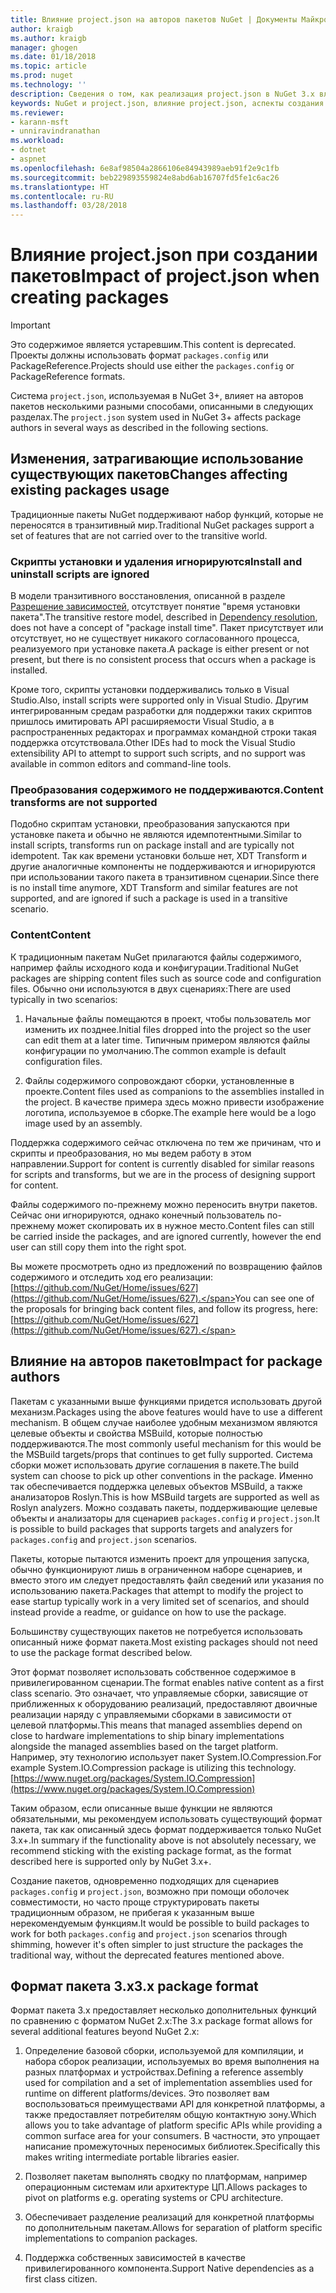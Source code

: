 ```yaml
---
title: Влияние project.json на авторов пакетов NuGet | Документы Майкрософт
author: kraigb
ms.author: kraigb
manager: ghogen
ms.date: 01/18/2018
ms.topic: article
ms.prod: nuget
ms.technology: ''
description: Сведения о том, как реализация project.json в NuGet 3.x влияет на авторов пакетов, например неподдерживаемые функции, содержимое и формат пакетов.
keywords: NuGet и project.json, влияние project.json, аспекты создания пакетов, функции project.json
ms.reviewer:
- karann-msft
- unniravindranathan
ms.workload:
- dotnet
- aspnet
ms.openlocfilehash: 6e8af98504a2866106e84943989aeb91f2e9c1fb
ms.sourcegitcommit: beb229893559824e8abd6ab16707fd5fe1c6ac26
ms.translationtype: HT
ms.contentlocale: ru-RU
ms.lasthandoff: 03/28/2018
---
```

# <a name="impact-of-projectjson-when-creating-packages"></a><span data-ttu-id="b4540-104">Влияние project.json при создании пакетов</span><span class="sxs-lookup"><span data-stu-id="b4540-104">Impact of project.json when creating packages</span></span>

> [!Important]
> <span data-ttu-id="b4540-105">Это содержимое является устаревшим.</span><span class="sxs-lookup"><span data-stu-id="b4540-105">This content is deprecated.</span></span> <span data-ttu-id="b4540-106">Проекты должны использовать формат `packages.config` или PackageReference.</span><span class="sxs-lookup"><span data-stu-id="b4540-106">Projects should use either the `packages.config` or PackageReference formats.</span></span>

<span data-ttu-id="b4540-107">Система `project.json`, используемая в NuGet 3+, влияет на авторов пакетов несколькими разными способами, описанными в следующих разделах.</span><span class="sxs-lookup"><span data-stu-id="b4540-107">The `project.json` system used in NuGet 3+ affects package authors in several ways as described in the following sections.</span></span>

## <a name="changes-affecting-existing-packages-usage"></a><span data-ttu-id="b4540-108">Изменения, затрагивающие использование существующих пакетов</span><span class="sxs-lookup"><span data-stu-id="b4540-108">Changes affecting existing packages usage</span></span>

<span data-ttu-id="b4540-109">Традиционные пакеты NuGet поддерживают набор функций, которые не переносятся в транзитивный мир.</span><span class="sxs-lookup"><span data-stu-id="b4540-109">Traditional NuGet packages support a set of features that are not carried over to the transitive world.</span></span>

### <a name="install-and-uninstall-scripts-are-ignored"></a><span data-ttu-id="b4540-110">Скрипты установки и удаления игнорируются</span><span class="sxs-lookup"><span data-stu-id="b4540-110">Install and uninstall scripts are ignored</span></span>

<span data-ttu-id="b4540-111">В модели транзитивного восстановления, описанной в разделе [Разрешение зависимостей](../consume-packages/dependency-resolution.md#dependency-resolution-with-packagereference), отсутствует понятие "время установки пакета".</span><span class="sxs-lookup"><span data-stu-id="b4540-111">The transitive restore model, described in [Dependency resolution](../consume-packages/dependency-resolution.md#dependency-resolution-with-packagereference), does not have a concept of "package install time".</span></span> <span data-ttu-id="b4540-112">Пакет присутствует или отсутствует, но не существует никакого согласованного процесса, реализуемого при установке пакета.</span><span class="sxs-lookup"><span data-stu-id="b4540-112">A package is either present or not present, but there is no consistent process that occurs when a package is installed.</span></span>

<span data-ttu-id="b4540-113">Кроме того, скрипты установки поддерживались только в Visual Studio.</span><span class="sxs-lookup"><span data-stu-id="b4540-113">Also, install scripts were supported only in Visual Studio.</span></span> <span data-ttu-id="b4540-114">Другим интегрированным средам разработки для поддержки таких скриптов пришлось имитировать API расширяемости Visual Studio, а в распространенных редакторах и программах командной строки такая поддержка отсутствовала.</span><span class="sxs-lookup"><span data-stu-id="b4540-114">Other IDEs had to mock the Visual Studio extensibility API to attempt to support such scripts, and no support was available in common editors and command-line tools.</span></span>

### <a name="content-transforms-are-not-supported"></a><span data-ttu-id="b4540-115">Преобразования содержимого не поддерживаются.</span><span class="sxs-lookup"><span data-stu-id="b4540-115">Content transforms are not supported</span></span>

<span data-ttu-id="b4540-116">Подобно скриптам установки, преобразования запускаются при установке пакета и обычно не являются идемпотентными.</span><span class="sxs-lookup"><span data-stu-id="b4540-116">Similar to install scripts, transforms run on package install and are typically not idempotent.</span></span> <span data-ttu-id="b4540-117">Так как времени установки больше нет, XDT Transform и другие аналогичные компоненты не поддерживаются и игнорируются при использовании такого пакета в транзитивном сценарии.</span><span class="sxs-lookup"><span data-stu-id="b4540-117">Since there is no install time anymore, XDT Transform and similar features are not supported, and are ignored if such a package is used in a transitive scenario.</span></span>

### <a name="content"></a><span data-ttu-id="b4540-118">Content</span><span class="sxs-lookup"><span data-stu-id="b4540-118">Content</span></span>

<span data-ttu-id="b4540-119">К традиционным пакетам NuGet прилагаются файлы содержимого, например файлы исходного кода и конфигурации.</span><span class="sxs-lookup"><span data-stu-id="b4540-119">Traditional NuGet packages are shipping content files such as source code and configuration files.</span></span> <span data-ttu-id="b4540-120">Обычно они используются в двух сценариях:</span><span class="sxs-lookup"><span data-stu-id="b4540-120">There are used typically in two scenarios:</span></span>

1. <span data-ttu-id="b4540-121">Начальные файлы помещаются в проект, чтобы пользователь мог изменить их позднее.</span><span class="sxs-lookup"><span data-stu-id="b4540-121">Initial files dropped into the project so the user can edit them at a later time.</span></span> <span data-ttu-id="b4540-122">Типичным примером являются файлы конфигурации по умолчанию.</span><span class="sxs-lookup"><span data-stu-id="b4540-122">The common example is default configuration files.</span></span>

1. <span data-ttu-id="b4540-123">Файлы содержимого сопровождают сборки, установленные в проекте.</span><span class="sxs-lookup"><span data-stu-id="b4540-123">Content files used as companions to the assemblies installed in the project.</span></span> <span data-ttu-id="b4540-124">В качестве примера здесь можно привести изображение логотипа, используемое в сборке.</span><span class="sxs-lookup"><span data-stu-id="b4540-124">The example here would be a logo image used by an assembly.</span></span>

<span data-ttu-id="b4540-125">Поддержка содержимого сейчас отключена по тем же причинам, что и скрипты и преобразования, но мы ведем работу в этом направлении.</span><span class="sxs-lookup"><span data-stu-id="b4540-125">Support for content is currently disabled for similar reasons for scripts and transforms, but we are in the process of designing support for content.</span></span>

<span data-ttu-id="b4540-126">Файлы содержимого по-прежнему можно переносить внутри пакетов. Сейчас они игнорируются, однако конечный пользователь по-прежнему может скопировать их в нужное место.</span><span class="sxs-lookup"><span data-stu-id="b4540-126">Content files can still be carried inside the packages, and are ignored currently, however the end user can still copy them into the right spot.</span></span>

<span data-ttu-id="b4540-127">Вы можете просмотреть одно из предложений по возвращению файлов содержимого и отследить ход его реализации: [https://github.com/NuGet/Home/issues/627](https://github.com/NuGet/Home/issues/627).</span><span class="sxs-lookup"><span data-stu-id="b4540-127">You can see one of the proposals for bringing back content files, and follow its progress, here: [https://github.com/NuGet/Home/issues/627](https://github.com/NuGet/Home/issues/627).</span></span>

## <a name="impact-for-package-authors"></a><span data-ttu-id="b4540-128">Влияние на авторов пакетов</span><span class="sxs-lookup"><span data-stu-id="b4540-128">Impact for package authors</span></span>

<span data-ttu-id="b4540-129">Пакетам с указанными выше функциями придется использовать другой механизм.</span><span class="sxs-lookup"><span data-stu-id="b4540-129">Packages using the above features would have to use a different mechanism.</span></span> <span data-ttu-id="b4540-130">В общем случае наиболее удобным механизмом являются целевые объекты и свойства MSBuild, которые полностью поддерживаются.</span><span class="sxs-lookup"><span data-stu-id="b4540-130">The most commonly useful mechanism for this would be the MSBuild targets/props that continues to get fully supported.</span></span> <span data-ttu-id="b4540-131">Система сборки может использовать другие соглашения в пакете.</span><span class="sxs-lookup"><span data-stu-id="b4540-131">The build system can choose to pick up other conventions in the package.</span></span> <span data-ttu-id="b4540-132">Именно так обеспечивается поддержка целевых объектов MSBuild, а также анализаторов Roslyn.</span><span class="sxs-lookup"><span data-stu-id="b4540-132">This is how MSBuild targets are supported as well as Roslyn analyzers.</span></span> <span data-ttu-id="b4540-133">Можно создавать пакеты, поддерживающие целевые объекты и анализаторы для сценариев `packages.config` и `project.json`.</span><span class="sxs-lookup"><span data-stu-id="b4540-133">It is possible to build packages that supports targets and analyzers for `packages.config` and `project.json` scenarios.</span></span>

<span data-ttu-id="b4540-134">Пакеты, которые пытаются изменить проект для упрощения запуска, обычно функционируют лишь в ограниченном наборе сценариев, и вместо этого им следует предоставлять файл сведений или указания по использованию пакета.</span><span class="sxs-lookup"><span data-stu-id="b4540-134">Packages that attempt to modify the project to ease startup typically work in a very limited set of scenarios, and should instead provide a readme, or guidance on how to use the package.</span></span>

<span data-ttu-id="b4540-135">Большинству существующих пакетов не потребуется использовать описанный ниже формат пакета.</span><span class="sxs-lookup"><span data-stu-id="b4540-135">Most existing packages should not need to use the package format described below.</span></span>

<span data-ttu-id="b4540-136">Этот формат позволяет использовать собственное содержимое в привилегированном сценарии.</span><span class="sxs-lookup"><span data-stu-id="b4540-136">The format enables native content as a first class scenario.</span></span> <span data-ttu-id="b4540-137">Это означает, что управляемые сборки, зависящие от приближенных к оборудованию реализаций, предоставляют двоичные реализации наряду с управляемыми сборками в зависимости от целевой платформы.</span><span class="sxs-lookup"><span data-stu-id="b4540-137">This means that managed assemblies depend on close to hardware implementations to ship binary implementations alongside the managed assemblies based on the target platform.</span></span> <span data-ttu-id="b4540-138">Например, эту технологию использует пакет System.IO.Compression.</span><span class="sxs-lookup"><span data-stu-id="b4540-138">For example System.IO.Compression package is utilizing this technology.</span></span> [https://www.nuget.org/packages/System.IO.Compression](https://www.nuget.org/packages/System.IO.Compression)

<span data-ttu-id="b4540-139">Таким образом, если описанные выше функции не являются обязательными, мы рекомендуем использовать существующий формат пакета, так как описанный здесь формат поддерживается только NuGet 3.x+.</span><span class="sxs-lookup"><span data-stu-id="b4540-139">In summary if the functionality above is not absolutely necessary, we recommend sticking with the existing package format, as the format described here is supported only by NuGet 3.x+.</span></span>

<span data-ttu-id="b4540-140">Создание пакетов, одновременно подходящих для сценариев `packages.config` и `project.json`, возможно при помощи оболочек совместимости, но часто проще структурировать пакеты традиционным образом, не прибегая к указанным выше нерекомендуемым функциям.</span><span class="sxs-lookup"><span data-stu-id="b4540-140">It would be possible to build packages to work for both `packages.config` and `project.json` scenarios through shimming, however it's often simpler to just structure the packages the traditional way, without the deprecated features mentioned above.</span></span>

## <a name="3x-package-format"></a><span data-ttu-id="b4540-141">Формат пакета 3.x</span><span class="sxs-lookup"><span data-stu-id="b4540-141">3.x package format</span></span>

<span data-ttu-id="b4540-142">Формат пакета 3.x предоставляет несколько дополнительных функций по сравнению с форматом NuGet 2.x:</span><span class="sxs-lookup"><span data-stu-id="b4540-142">The 3.x package format allows for several additional features beyond NuGet 2.x:</span></span>

1. <span data-ttu-id="b4540-143">Определение базовой сборки, используемой для компиляции, и набора сборок реализации, используемых во время выполнения на разных платформах и устройствах.</span><span class="sxs-lookup"><span data-stu-id="b4540-143">Defining a reference assembly used for compilation and a set of implementation assemblies used for runtime on different platforms/devices.</span></span> <span data-ttu-id="b4540-144">Это позволяет вам воспользоваться преимуществами API для конкретной платформы, а также предоставляет потребителям общую контактную зону.</span><span class="sxs-lookup"><span data-stu-id="b4540-144">Which allows you to take advantage of platform specific APIs while providing a common surface area for your consumers.</span></span> <span data-ttu-id="b4540-145">В частности, это упрощает написание промежуточных переносимых библиотек.</span><span class="sxs-lookup"><span data-stu-id="b4540-145">Specifically this makes writing intermediate portable libraries easier.</span></span>

1. <span data-ttu-id="b4540-146">Позволяет пакетам выполнять сводку по платформам, например операционным системам или архитектуре ЦП.</span><span class="sxs-lookup"><span data-stu-id="b4540-146">Allows packages to pivot on platforms e.g. operating systems or CPU architecture.</span></span>

1. <span data-ttu-id="b4540-147">Обеспечивает разделение реализаций для конкретной платформы по дополнительным пакетам.</span><span class="sxs-lookup"><span data-stu-id="b4540-147">Allows for separation of platform specific implementations to companion packages.</span></span>

1. <span data-ttu-id="b4540-148">Поддержка собственных зависимостей в качестве привилегированного компонента.</span><span class="sxs-lookup"><span data-stu-id="b4540-148">Support Native dependencies as a first class citizen.</span></span>
